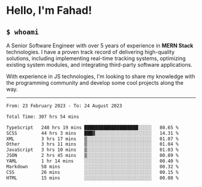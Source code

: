 <h1>Hello, I'm Fahad!</h1>

<h2><code>$ whoami</code></h2>

A Senior Software Engineer with over 5 years of experience in **MERN Stack** technologies. I have a proven track record of delivering high-quality solutions, including implementing real-time tracking systems, optimizing existing system modules, and integrating third-party software applications.

With experience in JS technologies, I'm looking to share my knowledge with the programming community and develop some cool projects along the way.

---

<!--START_SECTION:waka-->

```txt
From: 23 February 2023 - To: 24 August 2023

Total Time: 307 hrs 54 mins

TypeScript   248 hrs 19 mins ████████████████████░░░░░   80.65 %
SCSS         44 hrs 3 mins   ███▓░░░░░░░░░░░░░░░░░░░░░   14.31 %
XML          3 hrs 17 mins   ▒░░░░░░░░░░░░░░░░░░░░░░░░   01.07 %
Other        3 hrs 11 mins   ▒░░░░░░░░░░░░░░░░░░░░░░░░   01.04 %
JavaScript   3 hrs 10 mins   ▒░░░░░░░░░░░░░░░░░░░░░░░░   01.03 %
JSON         2 hrs 45 mins   ▒░░░░░░░░░░░░░░░░░░░░░░░░   00.89 %
YAML         1 hr 14 mins    ░░░░░░░░░░░░░░░░░░░░░░░░░   00.40 %
Markdown     58 mins         ░░░░░░░░░░░░░░░░░░░░░░░░░   00.32 %
CSS          26 mins         ░░░░░░░░░░░░░░░░░░░░░░░░░   00.15 %
HTML         15 mins         ░░░░░░░░░░░░░░░░░░░░░░░░░   00.08 %
```

<!--END_SECTION:waka-->

<!--
**heyFahad/heyFahad** is a ✨ _special_ ✨ repository because its `README.md` (this file) appears on your GitHub profile.

Here are some ideas to get you started:

- 🔭 I’m currently working on ...
- 🌱 I’m currently learning ...
- 👯 I’m looking to collaborate on ...
- 🤔 I’m looking for help with ...
- 💬 Ask me about ...
- 📫 How to reach me: ...
- 😄 Pronouns: ...
- ⚡ Fun fact: ...
-->
